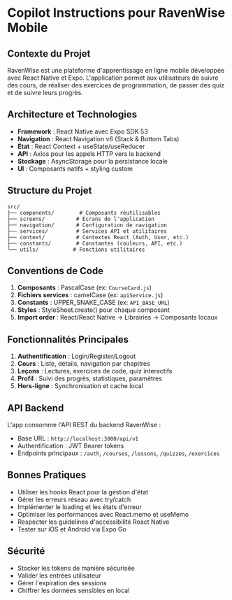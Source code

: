 # Copilot Instructions pour RavenWise Mobile

<!-- Use this file to provide workspace-specific custom instructions to Copilot. For more details, visit https://code.visualstudio.com/docs/copilot/copilot-customization#_use-a-githubcopilotinstructionsmd-file -->

## Contexte du Projet

RavenWise est une plateforme d'apprentissage en ligne mobile développée avec React Native et Expo. L'application permet aux utilisateurs de suivre des cours, de réaliser des exercices de programmation, de passer des quiz et de suivre leurs progrès.

## Architecture et Technologies

- **Framework** : React Native avec Expo SDK 53
- **Navigation** : React Navigation v6 (Stack & Bottom Tabs)
- **État** : React Context + useState/useReducer
- **API** : Axios pour les appels HTTP vers le backend
- **Stockage** : AsyncStorage pour la persistance locale
- **UI** : Composants natifs + styling custom

## Structure du Projet

```
src/
├── components/        # Composants réutilisables
├── screens/          # Écrans de l'application
├── navigation/       # Configuration de navigation
├── services/         # Services API et utilitaires
├── context/          # Contextes React (Auth, User, etc.)
├── constants/        # Constantes (couleurs, API, etc.)
└── utils/           # Fonctions utilitaires
```

## Conventions de Code

1. **Composants** : PascalCase (ex: `CourseCard.js`)
2. **Fichiers services** : camelCase (ex: `apiService.js`)
3. **Constants** : UPPER_SNAKE_CASE (ex: `API_BASE_URL`)
4. **Styles** : StyleSheet.create() pour chaque composant
5. **Import order** : React/React Native → Librairies → Composants locaux

## Fonctionnalités Principales

1. **Authentification** : Login/Register/Logout
2. **Cours** : Liste, détails, navigation par chapitres
3. **Leçons** : Lectures, exercices de code, quiz interactifs
4. **Profil** : Suivi des progrès, statistiques, paramètres
5. **Hors-ligne** : Synchronisation et cache local

## API Backend

L'app consomme l'API REST du backend RavenWise :
- Base URL : `http://localhost:3000/api/v1`
- Authentification : JWT Bearer tokens
- Endpoints principaux : `/auth`, `/courses`, `/lessons`, `/quizzes`, `/exercices`

## Bonnes Pratiques

- Utiliser les hooks React pour la gestion d'état
- Gérer les erreurs réseau avec try/catch
- Implémenter le loading et les états d'erreur
- Optimiser les performances avec React.memo et useMemo
- Respecter les guidelines d'accessibilité React Native
- Tester sur iOS et Android via Expo Go

## Sécurité

- Stocker les tokens de manière sécurisée
- Valider les entrées utilisateur
- Gérer l'expiration des sessions
- Chiffrer les données sensibles en local
